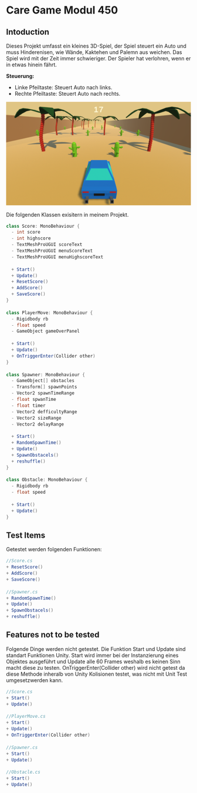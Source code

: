 # Care Game Modul 450

## Intoduction

Dieses Projekt umfasst ein kleines 3D-Spiel, der Spiel steuert ein Auto und muss Hinderenisen, wie Wände, Kaktehen und Palemn aus weichen. Das Spiel wird mit der Zeit immer schwieriger. Der Spieler hat verlohren, wenn er in etwas hinein fährt.

**Steuerung:**

-   Linke Pfeiltaste: Steuert Auto nach links.
-   Rechte Pfeiltaste: Steuert Auto nach rechts.

![Screenshot 2022-01-20 142751.png](/Assets/IMPORTET/23.png)

Die folgenden Klassen exisitern in meinem Projekt.

```csharp
class Score: MonoBehaviour {
  - int score
  - int highscore
  - TextMeshProUGUI scoreText
  - TextMeshProUGUI menuScoreText
  - TextMeshProUGUI menuHighscoreText

  + Start()
  + Update()
  + ResetScore()
  + AddScore()
  + SaveScore()
}

class PlayerMove: MonoBehaviour {
  - Rigidbody rb
  - float speed
  - GameObject gameOverPanel

  + Start()
  + Update()
  + OnTriggerEnter(Collider other)
}

class Spawner: MonoBehaviour {
  - GameObject[] obstacles
  - Transform[] spawnPoints
  - Vector2 spawnTimeRange
  - float spwanTime
  - float timer
  - Vector2 defficultyRange
  - Vector2 sizeRange
  - Vector2 delayRange

  + Start()
  + RandomSpawnTime()
  + Update()
  + SpawnObstacels()
  + reshuffle()
}

class Obstacle: MonoBehaviour {
  - Rigidbody rb
  - float speed

  + Start()
  + Update()
}
```

## Test Items

Getestet werden folgenden Funktionen:

```csharp
//Score.cs
+ ResetScore()
+ AddScore()
+ SaveScore()

//Spawner.cs
+ RandomSpawnTime()
+ Update()
+ SpawnObstacels()
+ reshuffle()
```

## Features not to be tested

Folgende Dinge werden nicht getestet. Die Funktion Start und Update sind standart Funktionen Unity. Start wird immer bei der Instanzierung eines Objektes ausgeführt und Update alle 60 Frames weshalb es keinen Sinn macht diese zu testen. OnTriggerEnter(Collider other) wird nicht getest da diese Methode inheralb von Unity Kolisionen testet, was nicht mit Unit Test umgesetzwerden kann.

```csharp
//Score.cs
+ Start()
+ Update()

//PlayerMove.cs
+ Start()
+ Update()
+ OnTriggerEnter(Collider other)

//Spawner.cs
+ Start()
+ Update()

//Obstacle.cs
+ Start()
+ Update()
```
